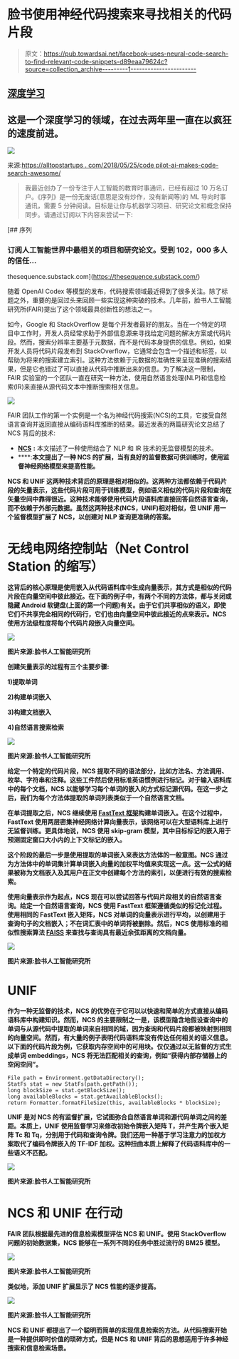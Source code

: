 # 脸书使用神经代码搜索来寻找相关的代码片段

> 原文：<https://pub.towardsai.net/facebook-uses-neural-code-search-to-find-relevant-code-snippets-d89eaa79624c?source=collection_archive---------1----------------------->

## [深度学习](https://towardsai.net/p/category/machine-learning/deep-learning)

## 这是一个深度学习的领域，在过去两年里一直在以疯狂的速度前进。

![](img/4af577879b131cda2bbe5a242a036e31.png)

来源:[https://alltopstartups . com/2018/05/25/code pilot-ai-makes-code-search-awesome/](https://alltopstartups.com/2018/05/25/codepilot-ai-makes-code-search-awesome/)

> 我最近创办了一份专注于人工智能的教育时事通讯，已经有超过 10 万名订户。《序列》是一份无废话(意思是没有炒作，没有新闻等)的 ML 导向时事通讯，需要 5 分钟阅读。目标是让你与机器学习项目、研究论文和概念保持同步。请通过订阅以下内容来尝试一下:

[](https://thesequence.substack.com/) [## 序列

### 订阅人工智能世界中最相关的项目和研究论文。受到 102，000 多人的信任…

thesequence.substack.com](https://thesequence.substack.com/) 

随着 OpenAI Codex 等模型的发布，代码搜索领域最近得到了很多关注。除了标题之外，重要的是回过头来回顾一些实现这种突破的技术。几年前，脸书人工智能研究所(FAIR)提出了这个领域最具创新性的想法之一。

如今，Google 和 StackOverflow 是每个开发者最好的朋友。当在一个特定的项目中工作时，开发人员经常求助于外部信息源来寻找给定问题的解决方案或代码片段。然而，搜索分辨率主要基于元数据，而不是代码本身提供的信息。例如，如果开发人员将代码片段发布到 StackOverflow，它通常会包含一个描述和标签，以帮助为将来的搜索建立索引。这种方法依赖于元数据的准确性来呈现准确的搜索结果，但是它也错过了可以直接从代码中推断出来的信息。为了解决这一限制，FAIR 实验室的一个团队一直在研究一种方法，使用自然语言处理(NLP)和信息检索(IR)来直接从源代码文本中推断搜索相关信息。

![](img/826fd4ff175c1b71314f622ffa28138e.png)

FAIR 团队工作的第一个实例是一个名为神经代码搜索(NCS)的工具，它接受自然语言查询并返回直接从编码语料库推断的结果。最近发表的两篇研究论文总结了 NCS 背后的技术:

*   [**NCS**](https://dl.acm.org/citation.cfm?id=3211353&fbclid=IwAR3qdp2vDXwBuZb7uw2vR1op7SPngnRr0R6l3pxHrvqWH_0Unj0UXtTYpKA) **:** 本文描述了一种使用结合了 NLP 和 IR 技术的无监督模型的技术。
*   [](https://arxiv.org/pdf/1905.03813.pdf?fbclid=IwAR3_9ejBpho2yNLfMKVCp5rZ58gAD63T_peTg3RQh8tIRLZkYwH9SquLQI8)****:**本文提出了一种 NCS 的扩展，当有良好的监督数据可供训练时，使用监督神经网络模型来提高性能。**

**NCS 和 UNIF 这两种技术背后的原理是相对相似的。这两种方法都依赖于代码片段的矢量表示，这些代码片段可用于训练模型，例如语义相似的代码片段和查询在矢量空间中靠得很近。这种技术能够使用代码片段语料库直接回答自然语言查询，而不依赖于外部元数据。虽然这两种技术(NCS，UNIF)相对相似，但 UNIF 用一个监督模型扩展了 NCS，以创建对 NLP 查询更准确的答案。**

# **无线电网络控制站（Net Control Station 的缩写）**

**这背后的核心原理是使用嵌入从代码语料库中生成向量表示，其方式是相似的代码片段在向量空间中彼此接近。在下面的例子中，有两个不同的方法体，都与关闭或隐藏 Android 软键盘(上面的第一个问题)有关。由于它们共享相似的语义，即使它们不共享完全相同的代码行，它们也由向量空间中彼此接近的点来表示。NCS 使用方法级粒度将每个代码片段嵌入向量空间。**

**![](img/d70844d987e1bb6de4625c1d9459a856.png)**

**图片来源:脸书人工智能研究所**

**创建矢量表示的过程有三个主要步骤:**

**1)提取单词**

**2)构建单词嵌入**

**3)构建文档嵌入**

**4)自然语言搜索检索**

**![](img/567a5793bd2fa728cb531b9f34c871ec.png)**

**图片来源:脸书人工智能研究所**

**给定一个特定的代码片段，NCS 提取不同的语法部分，比如方法名、方法调用、枚举、字符串和注释。这些工件然后使用标准英语惯例进行标记。对于输入语料库中的每个文档，NCS 以能够学习每个单词的嵌入的方式标记源代码。在这一步之后，我们为每个方法体提取的单词列表类似于一个自然语言文档。**

**在单词提取之后，NCS 继续使用 [FastText 框架](https://fasttext.cc/)构建单词嵌入。在这个过程中，FastText 使用两层密集神经网络计算向量表示，该网络可以在大型语料库上进行无监督训练。更具体地说，NCS 使用 skip-gram 模型，其中目标标记的嵌入用于预测固定窗口大小内的上下文标记的嵌入。**

**这个阶段的最后一步是使用提取的单词嵌入来表达方法体的一般意图。NCS 通过为方法体中的单词集计算单词嵌入向量的加权平均值来实现这一点。这一公式的结果被称为文档嵌入及其用户在正文中创建每个方法的索引，以便进行有效的搜索检索。**

**使用向量表示作为起点，NCS 现在可以尝试回答与代码片段相关的自然语言查询。给定一个自然语言查询，NCS 使用 FastText 框架遵循类似的标记化过程。使用相同的 FastText 嵌入矩阵，NCS 对单词的向量表示进行平均，以创建用于查询句子的文档嵌入；不在词汇表中的单词将被删除。然后，NCS 使用标准的相似性搜索算法 [FAISS](https://github.com/facebookresearch/faiss) 来查找与查询具有最近余弦距离的文档向量。**

**![](img/817751fac765f4b009755c74c517bf92.png)**

**图片来源:脸书人工智能研究所**

# **UNIF**

**作为一种无监督的技术，NCS 的优势在于它可以以快速和简单的方式直接从编码语料库中构建知识。然而，NCS 的主要限制之一是，该模型隐含地假设查询中的单词与从源代码中提取的单词来自相同的域，因为查询和代码片段都被映射到相同的向量空间。然而，有大量的例子表明代码语料库没有传达任何相关的语义信息。以下面的代码片段为例，它获取内存空间中的可用块。仅仅通过以无监督的方式生成单词 embeddings，NCS 将无法匹配相关的查询，例如“获得内部存储器上的空闲空间”。**

```
File path = Environment.getDataDirectory();
StatFs stat = new StatFs(path.getPath());
long blockSize = stat.getBlockSize();
long availableBlocks = stat.getAvailableBlocks();
return Formatter.formatFileSize(this, availableBlocks * blockSize);
```

**UNIF 是对 NCS 的有监督扩展，它试图弥合自然语言单词和源代码单词之间的差距。本质上，UNIF 使用监督学习来修改初始令牌嵌入矩阵 T，并产生两个嵌入矩阵 Tc 和 Tq，分别用于代码和查询令牌。我们还用一种基于学习注意力的加权方案取代了编码令牌嵌入的 TF-IDF 加权。这种扭曲本质上解释了代码语料库中的一些语义不匹配。**

**![](img/f8edcd29bc05c4c526aac425c5e0b51d.png)**

**图片来源:脸书人工智能研究所**

# **NCS 和 UNIF 在行动**

**FAIR 团队根据最先进的信息检索模型评估 NCS 和 UNIF。使用 StackOverflow 问题的初始数据集，NCS 能够在一系列不同的任务中胜过流行的 BM25 模型。**

**![](img/3a728d01bc9cb86b573074108a68b932.png)**

**图片来源:脸书人工智能研究所**

**类似地，添加 UNIF 扩展显示了 NCS 性能的逐步提高。**

**![](img/ebaa7b118a2b3e171abe8a5833486592.png)**

**图片来源:脸书人工智能研究所**

**NCS 和 UNIF 都提出了一个聪明而简单的实现信息检索的方法。从代码搜索开始是一种提供即时价值的琐碎方式，但是 NCS 和 UNIF 背后的思想适用于许多神经搜索和信息检索场景。**